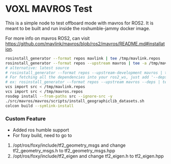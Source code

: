 # VOXL MAVROS Test

This is a simple node to test offboard mode with mavros for ROS2. It is meant to be built and run inside the roshumble-jammy docker image.

For more info on mavros ROS2, can visit https://github.com/mavlink/mavros/blob/ros2/mavros/README.md#installation.


```bash
rosinstall_generator --format repos mavlink | tee /tmp/mavlink.repos
rosinstall_generator --format repos --upstream mavros | tee -a /tmp/mavros.repos
# alternative: latest source
# rosinstall_generator --format repos --upstream-development mavros | tee -a /tmp/mavros.repos
# For fetching all the dependencies into your ros2_ws, just add '--deps' to the above scripts
# ex: rosinstall_generator --format repos --upstream mavros --deps | tee -a /tmp/mavros.repos
vcs import src < /tmp/mavlink.repos
vcs import src < /tmp/mavros.repos
rosdep install --from-paths src --ignore-src -y
./src/mavros/mavros/scripts/install_geographiclib_datasets.sh
colcon build --symlink-install
```

### Custom Feature

* Added ros humble support
* For foxy build, need to go to 
1. /opt/ros/foxy/include/tf2_geometry_msgs and change tf2_geometry_msgs.h to tf2_geometry_msgs.hpp
2. /opt/ros/foxy/include/tf2_eigen and change tf2_eigen.h to tf2_eigen.hpp
